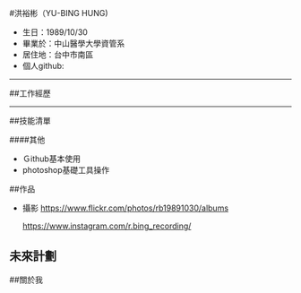 #洪裕彬（YU-BING HUNG)

* 生日：1989/10/30
* 畢業於：中山醫學大學資管系
* 居住地：台中市南區
* 個人github:

<hr>

##工作經歷



<hr>
##技能清單


####其他
* Ｇithub基本使用
* photoshop基礎工具操作


##作品
* 攝影 
  https://www.flickr.com/photos/rb19891030/albums
  
  https://www.instagram.com/r.bing_recording/
  
## 未來計劃

##關於我
 
